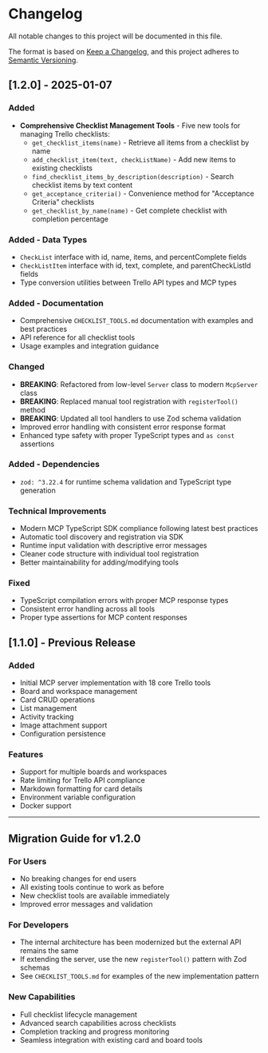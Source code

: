 # Changelog

All notable changes to this project will be documented in this file.

The format is based on [Keep a Changelog](https://keepachangelog.com/en/1.0.0/),
and this project adheres to [Semantic Versioning](https://semver.org/spec/v2.0.0.html).

## [1.2.0] - 2025-01-07

### Added
- **Comprehensive Checklist Management Tools** - Five new tools for managing Trello checklists:
  - `get_checklist_items(name)` - Retrieve all items from a checklist by name
  - `add_checklist_item(text, checkListName)` - Add new items to existing checklists
  - `find_checklist_items_by_description(description)` - Search checklist items by text content
  - `get_acceptance_criteria()` - Convenience method for "Acceptance Criteria" checklists
  - `get_checklist_by_name(name)` - Get complete checklist with completion percentage

### Added - Data Types
- `CheckList` interface with id, name, items, and percentComplete fields
- `CheckListItem` interface with id, text, complete, and parentCheckListId fields
- Type conversion utilities between Trello API types and MCP types

### Added - Documentation
- Comprehensive `CHECKLIST_TOOLS.md` documentation with examples and best practices
- API reference for all checklist tools
- Usage examples and integration guidance

### Changed
- **BREAKING**: Refactored from low-level `Server` class to modern `McpServer` class
- **BREAKING**: Replaced manual tool registration with `registerTool()` method
- **BREAKING**: Updated all tool handlers to use Zod schema validation
- Improved error handling with consistent error response format
- Enhanced type safety with proper TypeScript types and `as const` assertions

### Added - Dependencies
- `zod: ^3.22.4` for runtime schema validation and TypeScript type generation

### Technical Improvements
- Modern MCP TypeScript SDK compliance following latest best practices
- Automatic tool discovery and registration via SDK
- Runtime input validation with descriptive error messages
- Cleaner code structure with individual tool registration
- Better maintainability for adding/modifying tools

### Fixed
- TypeScript compilation errors with proper MCP response types
- Consistent error handling across all tools
- Proper type assertions for MCP content responses

## [1.1.0] - Previous Release

### Added
- Initial MCP server implementation with 18 core Trello tools
- Board and workspace management
- Card CRUD operations
- List management
- Activity tracking
- Image attachment support
- Configuration persistence

### Features
- Support for multiple boards and workspaces
- Rate limiting for Trello API compliance
- Markdown formatting for card details
- Environment variable configuration
- Docker support

---

## Migration Guide for v1.2.0

### For Users
- No breaking changes for end users
- All existing tools continue to work as before
- New checklist tools are available immediately
- Improved error messages and validation

### For Developers
- The internal architecture has been modernized but the external API remains the same
- If extending the server, use the new `registerTool()` pattern with Zod schemas
- See `CHECKLIST_TOOLS.md` for examples of the new implementation pattern

### New Capabilities
- Full checklist lifecycle management
- Advanced search capabilities across checklists
- Completion tracking and progress monitoring
- Seamless integration with existing card and board tools